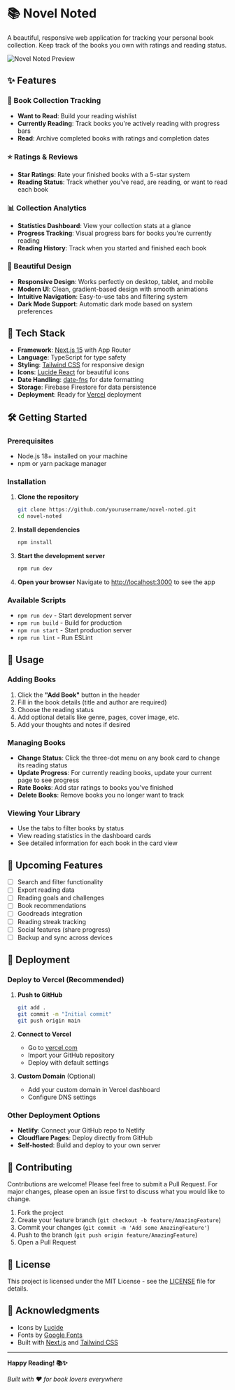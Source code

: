 # 📚 Novel Noted

A beautiful, responsive web application for tracking your personal book collection. Keep track of the books you own with ratings and reading status.

![Novel Noted Preview](https://via.placeholder.com/800x400/4F46E5/FFFFFF?text=Novel+Noted+Preview)

## ✨ Features

### 📖 Book Collection Tracking
- **Want to Read**: Build your reading wishlist
- **Currently Reading**: Track books you're actively reading with progress bars
- **Read**: Archive completed books with ratings and completion dates

### ⭐ Ratings & Reviews
- **Star Ratings**: Rate your finished books with a 5-star system
- **Reading Status**: Track whether you've read, are reading, or want to read each book

### 📊 Collection Analytics
- **Statistics Dashboard**: View your collection stats at a glance
- **Progress Tracking**: Visual progress bars for books you're currently reading
- **Reading History**: Track when you started and finished each book

### 🎨 Beautiful Design
- **Responsive Design**: Works perfectly on desktop, tablet, and mobile
- **Modern UI**: Clean, gradient-based design with smooth animations
- **Intuitive Navigation**: Easy-to-use tabs and filtering system
- **Dark Mode Support**: Automatic dark mode based on system preferences

## 🚀 Tech Stack

- **Framework**: [Next.js 15](https://nextjs.org/) with App Router
- **Language**: TypeScript for type safety
- **Styling**: [Tailwind CSS](https://tailwindcss.com/) for responsive design
- **Icons**: [Lucide React](https://lucide.dev/) for beautiful icons
- **Date Handling**: [date-fns](https://date-fns.org/) for date formatting
- **Storage**: Firebase Firestore for data persistence
- **Deployment**: Ready for [Vercel](https://vercel.com/) deployment

## 🛠️ Getting Started

### Prerequisites
- Node.js 18+ installed on your machine
- npm or yarn package manager

### Installation

1. **Clone the repository**
   ```bash
   git clone https://github.com/yourusername/novel-noted.git
   cd novel-noted
   ```

2. **Install dependencies**
   ```bash
   npm install
   ```

3. **Start the development server**
   ```bash
   npm run dev
   ```

4. **Open your browser**
   Navigate to [http://localhost:3000](http://localhost:3000) to see the app

### Available Scripts

- `npm run dev` - Start development server
- `npm run build` - Build for production
- `npm run start` - Start production server
- `npm run lint` - Run ESLint

## 📱 Usage

### Adding Books
1. Click the **"Add Book"** button in the header
2. Fill in the book details (title and author are required)
3. Choose the reading status
4. Add optional details like genre, pages, cover image, etc.
5. Add your thoughts and notes if desired

### Managing Books
- **Change Status**: Click the three-dot menu on any book card to change its reading status
- **Update Progress**: For currently reading books, update your current page to see progress
- **Rate Books**: Add star ratings to books you've finished
- **Delete Books**: Remove books you no longer want to track

### Viewing Your Library
- Use the tabs to filter books by status
- View reading statistics in the dashboard cards
- See detailed information for each book in the card view

## 🎯 Upcoming Features

- [ ] Search and filter functionality
- [ ] Export reading data
- [ ] Reading goals and challenges
- [ ] Book recommendations
- [ ] Goodreads integration
- [ ] Reading streak tracking
- [ ] Social features (share progress)
- [ ] Backup and sync across devices

## 🚀 Deployment

### Deploy to Vercel (Recommended)

1. **Push to GitHub**
   ```bash
   git add .
   git commit -m "Initial commit"
   git push origin main
   ```

2. **Connect to Vercel**
   - Go to [vercel.com](https://vercel.com)
   - Import your GitHub repository
   - Deploy with default settings

3. **Custom Domain** (Optional)
   - Add your custom domain in Vercel dashboard
   - Configure DNS settings

### Other Deployment Options
- **Netlify**: Connect your GitHub repo to Netlify
- **Cloudflare Pages**: Deploy directly from GitHub
- **Self-hosted**: Build and deploy to your own server

## 🤝 Contributing

Contributions are welcome! Please feel free to submit a Pull Request. For major changes, please open an issue first to discuss what you would like to change.

1. Fork the project
2. Create your feature branch (`git checkout -b feature/AmazingFeature`)
3. Commit your changes (`git commit -m 'Add some AmazingFeature'`)
4. Push to the branch (`git push origin feature/AmazingFeature`)
5. Open a Pull Request

## 📄 License

This project is licensed under the MIT License - see the [LICENSE](LICENSE) file for details.

## 🙏 Acknowledgments

- Icons by [Lucide](https://lucide.dev/)
- Fonts by [Google Fonts](https://fonts.google.com/)
- Built with [Next.js](https://nextjs.org/) and [Tailwind CSS](https://tailwindcss.com/)

---

**Happy Reading! 📚✨**

*Built with ❤️ for book lovers everywhere*
